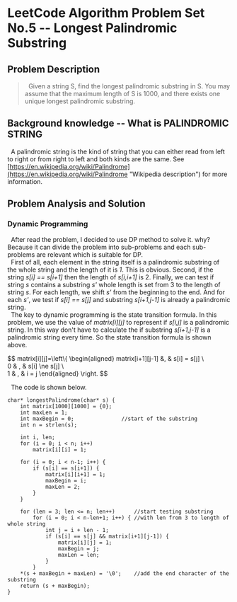 # LeetCode Algorithm Problem Set No.5 -- Longest Palindromic Substring #

## Problem Description ##

> &nbsp;&nbsp;Given a string S, find the longest palindromic substring in S. You may assume that the maximum length of S is 1000, and there exists one unique longest palindromic substring.

## Background knowledge -- What is PALINDROMIC STRING ##

&nbsp;&nbsp;A palindromic string is the kind of string that you can either read from left to right or from right to left and both kinds are the same. See [https://en.wikipedia.org/wiki/Palindrome](https://en.wikipedia.org/wiki/Palindrome "Wikipedia description")  for more information.

## Problem Analysis and Solution ##

### Dynamic Programming ###

&nbsp;&nbsp;After read the problem, I decided to use DP method to solve it. why? Because it can divide the problem into sub-problems and each sub-problems are relevant which is suitable for DP.<br/>
&nbsp;&nbsp;First of all, each element in the string itself is a palindromic substring of the whole string and the length of it is *1*. This is obvious. Second, if the string *s[i] == s[i+1]* then the length of *s[i,i+1]* is 2. Finally, we can test if string *s* contains a substring *s'* whole length is set from 3 to the length of string *s*. For each length, we shift *s'* from the beginning to the end. And for each *s'*, we test if *s[i] == s[j]* and substring *s[i+1,j-1]* is already a palindromic string.<br/>
&nbsp;&nbsp;The key to dynamic programming is the state transition formula. In this problem, we use the value of *matrix[i][j]* to represent if *s[i,j]* is a palindromic string. In this way don't have to calculate the if substring *s[i+1,j-1]* is a palindromic string every time. So the state transition formula is shown above.

$$ matrix[i][j]=\\left\\{
\\begin{aligned}
matrix[i+1][j-1] &, & s[i] = s[j] \\\
0 & , & s[i] \\ne s[j] \\\
1 & , & i = j
\\end{aligned}
\\right.
$$

&nbsp;&nbsp;The code is shown below.

	char* longestPalindrome(char* s) {
	    int matrix[1000][1000] = {0};
	    int maxLen = 1;
	    int maxBegin = 0;				//start of the substring
	    int n = strlen(s);
	
	    int i, len;
	    for (i = 0; i < n; i++)
	        matrix[i][i] = 1;
	
	    for (i = 0; i < n-1; i++) {
	        if (s[i] == s[i+1]) {
	            matrix[i][i+1] = 1;
	            maxBegin = i;
	            maxLen = 2;
	        }
	    }
	
	    for (len = 3; len <= n; len++)		//start testing substring 
	        for (i = 0; i < n-len+1; i++) {	//with len from 3 to length of whole string
	            int j = i + len - 1;
	            if (s[i] == s[j] && matrix[i+1][j-1]) {
	                matrix[i][j] = 1;
	                maxBegin = j;
	                maxLen = len;
	            }
	        }
	    *(s + maxBegin + maxLen) = '\0';	//add the end character of the substring
	    return (s + maxBegin);
	}